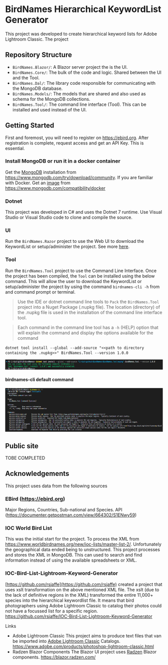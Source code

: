 # BirdNames Hierarchical KeywordList Generator
This project was developed to create hierarchical keyword lists for Adobe Lightroom Classic.  The project 

## Repository Structure

- `BirdNames.Blazor/`: A Blazor server project the is the UI.
- `BirdNames.Core/`: The bulk of the code and logic.  Shared between the UI and the Tool.
- `BirdNames.Dal/`: The library code responsible for communicating with the MongoDB database.
- `BirdNames.Models/`: The models that are shared and also used as schema for the MongoDB collections.
- `BirdNames.Tool/`: The command line interface (Tool).  This can be installed and used instead of the UI.

## Getting Started
First and foremost, you will need to register on https://ebird.org.  After registration is complete, request access and get an API Key.  This is essential.

### Install MongoDB or run it in a docker container
Get the [MongoDB](https://www.mongodb.com/try/download/community) installation from https://www.mongodb.com/try/download/community.  If you are familiar with Docker.  Get an [image](https://www.mongodb.com/compatibility/docker) from https://www.mongodb.com/compatibility/docker

### Dotnet
This project was developed in C# and uses the Dotnet 7 runtime.  Use Visual Studio or Visual Studio code to clone and compile the source.

### UI
Run the `BirdNames.Razor` project to use the Web UI to download the KeywordList or setup/administer the project.
See more [here](UI.md).

### Tool
Run the `BirdNames.Tool` project to use the Command Line Interface.  Once the project has been compiled, the `Tool` can be installed using the below command.  This will allow the user to download the KeywordList or setup/administer the project by using the command `birdnames-cli -h` from and command prompt or terminal.

>Use the IDE or dotnet command line tools to `Pack` the `BirdNames.Tool` project into a Nuget Package (.nupkg file).  The location (directory) of the .nupkg file is used in the installation of the command line interface tool.

>Each command in the command line tool has a `-h` (HELP) option that will explain the command and display the options available for the command

```
dotnet tool install --global --add-source "<<path to directory containing the .nupkg>>" BirdNames.Tool --version 1.0.0
```
![Statistics](Screenshots/Cli-Install.png)

#### birdnames-cli default command
![Statistics](Screenshots/Cli-Home.png)




## Public site
TOBE COMPLETED


## Acknowledgements
This project uses data from the following sources

### EBird (https://ebird.org)
Major Regions, Countries, Sub-national and Species. API (https://documenter.getpostman.com/view/664302/S1ENwy59)

### IOC World Bird List
This was the initial start for the project.  To process the XML from https://www.worldbirdnames.org/new/ioc-lists/master-list-2/.  Unfortunately the geographical data ended being to unstructured.  This project processes and stores the XML in MongoDB.  This can used to search and find information instead of using the available spreadsheets or XML.

### IOC-Bird-List-Lightroom-Keyword-Generator
[https://github.com/rsjaffe](https://github.com/rsjaffe) created a project that uses xslt transformation on the above mentioned XML file.  The xslt (due to the lack of definitive regions in the XML) transformed the entire 11,000+ species into the hierarchical keywordlist file.  It means that bird photographers using Adobe Lightroom Classic to catalog their photos could not have a focussed list for a specific region. https://github.com/rsjaffe/IOC-Bird-List-Lightroom-Keyword-Generator


Links
- Adobe Lightroom Classic
This project aims to produce text files that van be imported into [Adobe Lightroom Classic](https://www.adobe.com/products/photoshop-lightroom-classic.html) Catalogs. https://www.adobe.com/products/photoshop-lightroom-classic.html
- Radzen Blazor Components
The Blazor UI project uses [Radzen](https://blazor.radzen.com/) Blazor components. https://blazor.radzen.com/
